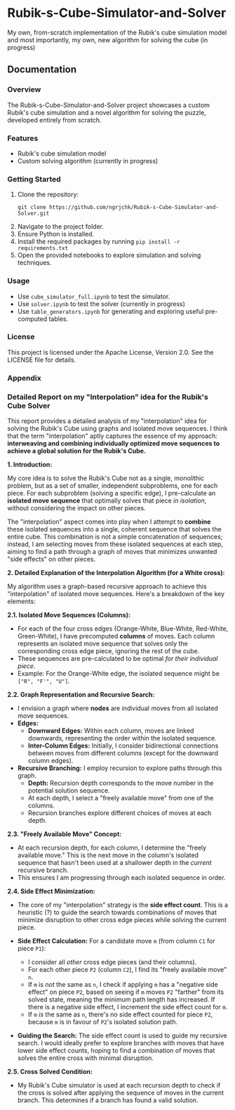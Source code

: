 # Rubik-s-Cube-Simulator-and-Solver
My own, from-scratch implementation of the Rubik's cube simulation model and most importantly, my own, new algorithm for solving the cube (in progress)

## Documentation

### Overview
The Rubik-s-Cube-Simulator-and-Solver project showcases a custom Rubik's cube simulation and a novel algorithm for solving the puzzle, developed entirely from scratch.

### Features
- Rubik's cube simulation model
- Custom solving algorithm (currently in progress)

### Getting Started
1. Clone the repository:
   ```
   git clone https://github.com/ngrjchk/Rubik-s-Cube-Simulator-and-Solver.git
   ```
2. Navigate to the project folder.
3. Ensure Python is installed.
4. Install the required packages by running `pip install -r requirements.txt`
1. Open the provided notebooks to explore simulation and solving techniques.

### Usage
- Use `cube_simulator_full.ipynb` to test the simulator.
- Use `solver.ipynb` to test the solver (currently in progress)
- Use `table_generators.ipynb` for generating and exploring useful pre-computed tables.

### License
This project is licensed under the Apache License, Version 2.0. See the LICENSE file for details.

### Appendix

### Detailed Report on my "Interpolation" idea for the Rubik's Cube Solver

This report provides a detailed analysis of my "interpolation" idea for solving the Rubik's Cube using graphs and isolated move sequences. I think that the term "interpolation" aptly captures the essence of my approach: **interweaving and combining individually optimized move sequences to achieve a global solution for the Rubik's Cube.**

**1. Introduction:**

My core idea is to solve the Rubik's Cube not as a single, monolithic problem, but as a set of smaller, independent subproblems, one for each piece. For each subproblem (solving a specific edge), I pre-calculate an **isolated move sequence** that optimally solves that piece *in isolation*, without considering the impact on other pieces.

The "interpolation" aspect comes into play when I attempt to **combine** these isolated sequences into a single, coherent sequence that solves the entire cube. This combination is not a simple concatenation of sequences; instead, I am selecting moves from these isolated sequences at each step, aiming to find a path through a graph of moves that minimizes unwanted "side effects" on other pieces.

**2. Detailed Explanation of the Interpolation Algorithm (for a White cross):**

My algorithm uses a graph-based recursive approach to achieve this "interpolation" of isolated move sequences. Here's a breakdown of the key elements:

**2.1. Isolated Move Sequences (Columns):**

*   For each of the four cross edges (Orange-White, Blue-White, Red-White, Green-White), I have precomputed **columns** of moves. Each column represents an isolated move sequence that solves only the corresponding cross edge piece, ignoring the rest of the cube.
*   These sequences are pre-calculated to be optimal *for their individual piece*.
*   Example: For the Orange-White edge, the isolated sequence might be `["R", "F'", "U"]`.

**2.2. Graph Representation and Recursive Search:**

*   I envision a graph where **nodes** are individual moves from all isolated move sequences.
*   **Edges:**
    *   **Downward Edges:** Within each column, moves are linked downwards, representing the order within the isolated sequence.
    *   **Inter-Column Edges:**  Initially, I consider bidirectional connections between moves from different columns (except for the downward column edges).
*   **Recursive Branching:** I employ recursion to explore paths through this graph.
    *   **Depth:** Recursion depth corresponds to the move number in the potential solution sequence.
    *   At each depth, I select a "freely available move" from one of the columns.
    *   Recursion branches explore different choices of moves at each depth.

**2.3. "Freely Available Move" Concept:**

*   At each recursion depth, for each column, I determine the "freely available move." This is the next move in the column's isolated sequence that hasn't been used at a shallower depth in the *current* recursive branch.
*   This ensures I am progressing through each isolated sequence in order.

**2.4. Side Effect Minimization:**

*   The core of my "interpolation" strategy is the **side effect count**. This is a heuristic (?) to guide the search towards combinations of moves that minimize disruption to other cross edge pieces while solving the current piece.
*   **Side Effect Calculation:** For a candidate move `m` (from column `C1` for piece `P1`):
    *   I consider all *other* cross edge pieces (and their columns).
    *   For each other piece `P2` (column `C2`), I find its "freely available move" `n`.
    *   If `m` is *not* the same as `n`, I check if applying `m` has a "negative side effect" on piece `P2`, based on seeing if `m` moves `P2` "farther" from its solved state, meaning the minimum path length has increased. If there is a negative side effect, I increment the side effect count for `m`.
    *   If `m` *is* the same as `n`, there's no side effect counted for piece `P2`, because `m` is in favour of `P2`'s isolated solution path.

*   **Guiding the Search:** The side effect count is used to guide my recursive search. I would ideally prefer to explore branches with moves that have lower side effect counts, hoping to find a combination of moves that solves the entire cross with minimal disruption.

**2.5. Cross Solved Condition:**

*   My Rubik's Cube simulator is used at each recursion depth to check if the cross is solved after applying the sequence of moves in the current branch. This determines if a branch has found a valid solution.

